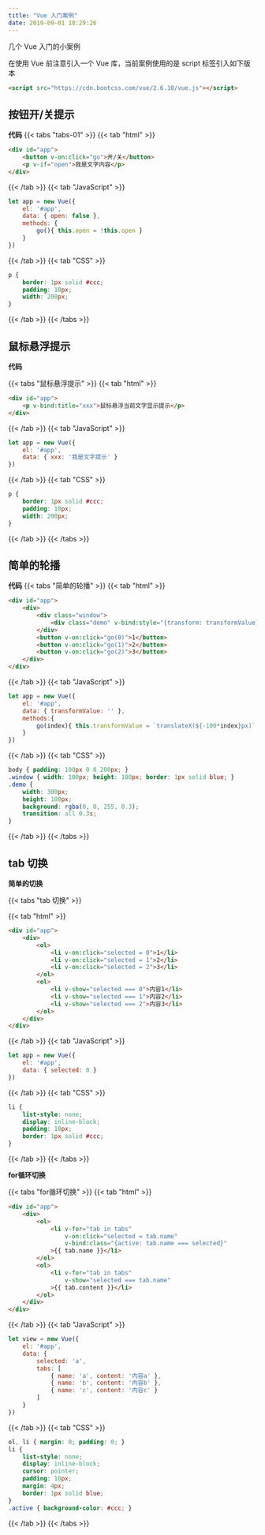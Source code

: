 ```yaml
---
title: "Vue 入门案例"
date: 2019-09-01 18:29:26
---
```


几个 Vue 入门的小案例

在使用 Vue 前注意引入一个 Vue 库，当前案例使用的是 script 标签引入如下版本

```html
<script src="https://cdn.bootcss.com/vue/2.6.10/vue.js"></script>
```

## 按钮开/关提示
**代码**
{{< tabs "tabs-01" >}}
{{< tab "html" >}}

```html
<div id="app">
    <button v-on:click="go">开/关</button>
    <p v-if="open">我是文字内容</p>
</div>
```
 {{< /tab >}}
{{< tab "JavaScript" >}} 
```javascript
let app = new Vue({
    el: '#app',
    data: { open: false },
    methods: {
        go(){ this.open = !this.open }
    }
})
```
{{< /tab >}}
{{< tab "CSS" >}}
```css
p { 
    border: 1px solid #ccc; 
    padding: 10px; 
    width: 200px;
}
```
{{< /tab >}}
{{< /tabs >}}

## 鼠标悬浮提示

**代码**

{{< tabs "鼠标悬浮提示" >}}
{{< tab "html" >}}
```html
<div id="app">
    <p v-bind:title="xxx">鼠标悬浮当前文字显示提示</p>
</div>
```
{{< /tab >}}
{{< tab "JavaScript" >}}

```javascript
let app = new Vue({
    el: '#app',
    data: { xxx: '我是文字提示' }
})
```
{{< /tab >}}
{{< tab "CSS" >}}

```css
p { 
    border: 1px solid #ccc; 
    padding: 10px; 
    width: 200px;
}
```
{{< /tab >}}
{{< /tabs >}}

## 简单的轮播
**代码**
{{< tabs "简单的轮播" >}}
{{< tab "html" >}} 
```html
<div id="app">
    <div>
        <div class="window">
            <div class="demo" v-bind:style="{transform: transformValue}"></div>
        </div>
        <button v-on:click="go(0)">1</button>
        <button v-on:click="go(1)">2</button>
        <button v-on:click="go(2)">3</button>
    </div>
</div>
```
{{< /tab >}}
{{< tab "JavaScript" >}} 
```javascript
let app = new Vue({
    el: '#app',
    data: { transformValue: '' },
​    methods:{
​        go(index){ this.transformValue = `translateX(${-100*index}px)` }
​    }
})
```
{{< /tab >}}
{{< tab "CSS" >}} 
```css
body { padding: 100px 0 0 200px; }
.window { width: 100px; height: 100px; border: 1px solid blue; }
.demo { 
	width: 300px; 
	height: 100px; 
	background: rgba(0, 0, 255, 0.3); 
    transition: all 0.3s; 
}
```
{{< /tab >}}
{{< /tabs >}}

## tab 切换

**简单的切换**

{{< tabs "tab 切换" >}}

{{< tab "html" >}}
```html
<div id="app">
    <div>
        <ol>
            <li v-on:click="selected = 0">1</li>
            <li v-on:click="selected = 1">2</li>
            <li v-on:click="selected = 2">3</li>
        </ol>
        <ol>
            <li v-show="selected === 0">内容1</li>
            <li v-show="selected === 1">内容2</li>
            <li v-show="selected === 2">内容3</li>
        </ol>
    </div>
</div>
```
{{< /tab >}}
{{< tab "JavaScript" >}} 
```javascript
let app = new Vue({
    el: '#app',
    data: { selected: 0 }
})
```
{{< /tab >}}
{{< tab "CSS" >}}
```css
li { 
	list-style: none; 
	display: inline-block; 
	padding: 10px; 
    border: 1px solid #ccc;
}
```
{{< /tab >}}
{{< /tabs >}}

**for循环切换**

{{< tabs "for循环切换" >}}
{{< tab "html" >}}
```html
<div id="app">
    <div>
        <ol>
            <li v-for="tab in tabs"
                v-on:click="selected = tab.name"
                v-bind:class="{active: tab.name === selected}"
            >{{ tab.name }}</li>
        </ol>
        <ol>
            <li v-for="tab in tabs"
                v-show="selected === tab.name"
            >{{ tab.content }}</li>
        </ol>
    </div>
</div>
```
{{< /tab >}}
{{< tab "JavaScript" >}}
```javascript
let view = new Vue({
    el: '#app',
    data: {
        selected: 'a',
        tabs: [
            { name: 'a', content: '内容a' },
            { name: 'b', content: '内容b' },
            { name: 'c', content: '内容c' }
        ]
    }
})
```
{{< /tab >}}
{{< tab "CSS" >}}
```css
ol, li { margin: 0; padding: 0; }
li { 
    list-style: none; 
    display: inline-block; 
    cursor: pointer;
    padding: 10px; 
    margin: 4px; 
    border: 1px solid blue; 
}
.active { background-color: #ccc; }
```
{{< /tab >}}
{{< /tabs >}}
